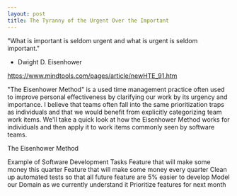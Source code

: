 ```yaml
---
layout: post
title: The Tyranny of the Urgent Over the Important
---
```


"What is important is seldom urgent and what is urgent is seldom important."
- Dwight D. Eisenhower


https://www.mindtools.com/pages/article/newHTE_91.htm

"The Eisenhower Method" is a used time management practice often used to improve personal effectiveness by clarifying our work by its urgency and importance. 
I believe that teams often fall into the same prioritization traps as individuals and that we would benefit from explicitly categorizing team work items. We'll take a 
quick look at how the Eisenhower Method works for individuals and then apply it to work items commonly seen by software teams.

The Eisenhower Method

Example of Software Development Tasks
Feature that will make some money this quarter
Feature that will make some money every quarter
Clean up automated tests so that all future feature are 5% easier to develop
Model our Domain as we currently understand it
Prioritize features for next month



